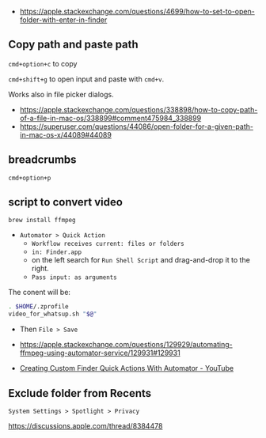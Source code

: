 - https://apple.stackexchange.com/questions/4699/how-to-set-to-open-folder-with-enter-in-finder

## Copy path and paste path

`cmd+option+c` to copy

`cmd+shift+g` to open input and paste with `cmd+v`.

Works also in file picker dialogs.

- https://apple.stackexchange.com/questions/338898/how-to-copy-path-of-a-file-in-mac-os/338899#comment475984_338899
- https://superuser.com/questions/44086/open-folder-for-a-given-path-in-mac-os-x/44089#44089

## breadcrumbs

`cmd+option+p`

## script to convert video

`brew install ffmpeg`

- `Automator > Quick Action`
  - `Workflow receives current: files or folders`
  - `in: Finder.app`
  - on the left search for `Run Shell Script` and drag-and-drop it to the right.
  - `Pass input: as arguments`

The conent will be:

```bash
. $HOME/.zprofile
video_for_whatsup.sh "$@"
```

- Then `File > Save`

- https://apple.stackexchange.com/questions/129929/automating-ffmpeg-using-automator-service/129931#129931
- [Creating Custom Finder Quick Actions With Automator - YouTube](https://www.youtube.com/watch?v=0BEPkM_gkGU)

## Exclude folder from Recents

`System Settings > Spotlight > Privacy`

https://discussions.apple.com/thread/8384478
